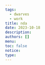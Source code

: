 ```yaml
---
tags:
  - dwarves
  - work
title: nda
date: 2023-10-18
description: 
authors: []
menu: 
toc: false
notice: 
type:
---
```


